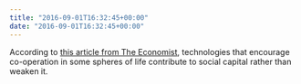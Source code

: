 ```yaml
---
title: "2016-09-01T16:32:45+00:00"
date: "2016-09-01T16:32:45+00:00"
---
```


According to [this article from The Economist](https://www.economist.com/finance-and-economics/2016/08/25/believing-is-seeing), technologies that encourage co-operation in some spheres of life contribute to social capital rather than weaken it.
